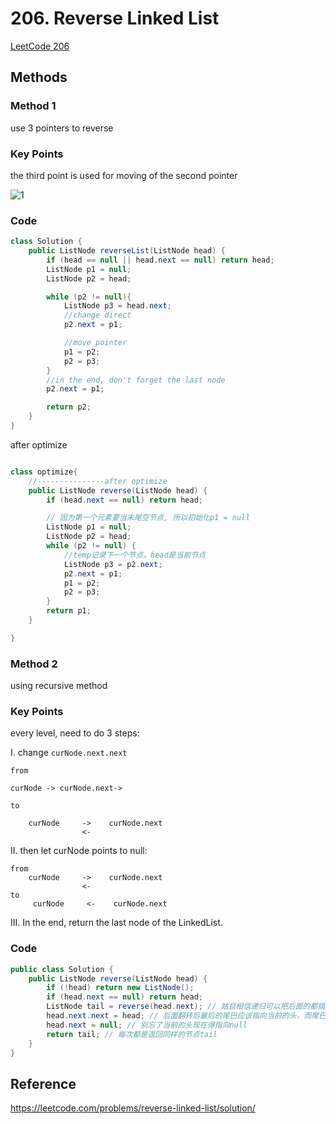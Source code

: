 # 206. Reverse Linked List

[LeetCode 206](https://leetcode.com/problems/reverse-linked-list/)

## Methods

### Method 1

use 3 pointers to reverse

### Key Points

the third point is used for moving of the second pointer

![1](../../Image/Reverse_Linked_List.png)

### Code

```java
class Solution {
    public ListNode reverseList(ListNode head) {
        if (head == null || head.next == null) return head;
        ListNode p1 = null;
        ListNode p2 = head;

        while (p2 != null){
            ListNode p3 = head.next;
            //change direct
            p2.next = p1;

            //move pointer
            p1 = p2;
            p2 = p3;
        }
        //in the end, don't forget the last node
        p2.next = p1;

        return p2;
    }
}
```

after optimize

```java

class optimize{
    //---------------after optimize
    public ListNode reverse(ListNode head) {
        if (head.next == null) return head;

        // 因为第一个元素要当末尾空节点, 所以初始化p1 = null
        ListNode p1 = null;
        ListNode p2 = head;
        while (p2 != null) {
            //temp记录下一个节点，head是当前节点
            ListNode p3 = p2.next;
            p2.next = p1;
            p1 = p2;
            p2 = p3;
        }
        return p1;
    }

}
```

### Method 2

using recursive method

### Key Points

every level, need to do 3 steps:

I. change `curNode.next.next`

```
from

curNode -> curNode.next->

to

    curNode     ->    curNode.next
                <-
```

II. then let curNode points to null:

  ```
  from
      curNode     ->    curNode.next
                  <-
  to
       curNode     <-    curNode.next
  ```

III. In the end, return the last node of the LinkedList.

### Code

```java
public class Solution {
    public ListNode reverse(ListNode head) {
        if (!head) return new ListNode();
        if (head.next == null) return head;
        ListNode tail = reverse(head.next); // 姑且相信递归可以把后面的都搞定，并且找到最后那个节点
        head.next.next = head; // 后面翻转后最后的尾巴应该指向当前的头，而尾巴不就正是原来的next嘛。。。
        head.next = null; // 别忘了当前的头现在得指向null
        return tail; // 每次都是返回同样的节点tail
    }
}
```

## Reference

https://leetcode.com/problems/reverse-linked-list/solution/